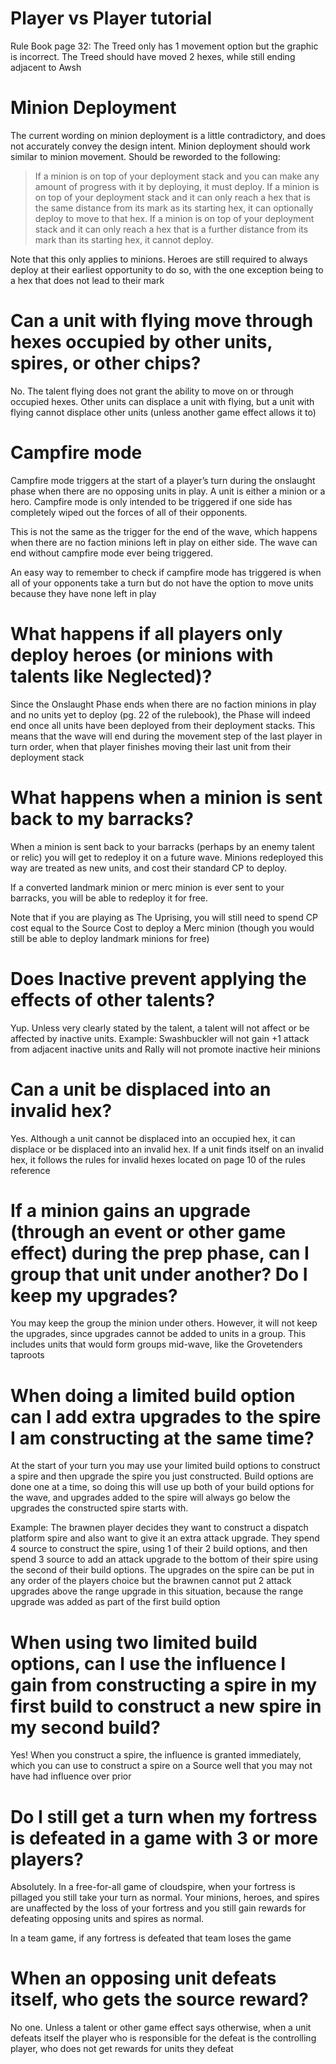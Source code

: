 # Player vs Player tutorial

Rule Book page 32: The Treed only has 1 movement option but the graphic is incorrect. The Treed should have
moved 2 hexes, while still ending adjacent to Awsh

# Minion Deployment

The current wording on minion deployment is a little contradictory, and does not accurately convey
the design intent. Minion deployment should work similar to minion movement. Should be reworded to
the following:

> If a minion is on top of your deployment stack and you can make any amount of progress with it by 
deploying, it must deploy. If a minion is on top of your deployment stack and it can only reach a 
hex that is the same distance from its mark as its starting hex, it can optionally deploy to move 
to that hex. If a minion is on top of your deployment stack and it can only reach a hex that is a 
further distance from its mark than its starting hex, it cannot deploy.

Note that this only applies to minions. Heroes are still required to always deploy at their earliest
opportunity to do so, with the one exception being to a hex that does not lead to their mark

# Can a unit with flying move through hexes occupied by other units, spires, or other chips?

No. The talent flying does not grant the ability to move on or through occupied hexes. Other units
can displace a unit with flying, but a unit with flying cannot displace other units (unless another
game effect allows it to)

# Campfire mode

Campfire mode triggers at the start of a player’s turn during the onslaught phase when there are no
opposing units in play. A unit is either a minion or a hero. Campfire mode is only intended to be
triggered if one side has completely wiped out the forces of all of their opponents.

This is not the same as the trigger for the end of the wave, which happens when there are no faction
minions left in play on either side. The wave can end without campfire mode ever being triggered.

An easy way to remember to check if campfire mode has triggered is when all of your opponents take a
turn but do not have the option to move units because they have none left in play

# What happens if all players only deploy heroes (or minions with talents like Neglected)?

Since the Onslaught Phase ends when there are no faction minions in play and no units yet to
deploy (pg. 22 of the rulebook), the Phase will indeed end once all units have been deployed from
their deployment stacks. This means that the wave will end during the movement step of the last
player in turn order, when that player finishes moving their last unit from their deployment stack

# What happens when a minion is sent back to my barracks?

When a minion is sent back to your barracks (perhaps by an enemy talent or relic) you will get to
redeploy it on a future wave. Minions redeployed this way are treated as new units, and cost their
standard CP to deploy.

If a converted landmark minion or merc minion is ever sent to your barracks, you will be able to
redeploy it for free.

Note that if you are playing as The Uprising, you will still need to spend CP cost equal to the
Source Cost to deploy a Merc minion (though you would still be able to deploy landmark minions for
free)

# Does Inactive prevent applying the effects of other talents?

Yup. Unless very clearly stated by the talent, a talent will not affect or be affected by inactive
units. Example: Swashbuckler will not gain +1 attack from adjacent inactive units and Rally will not
promote inactive heir minions

# Can a unit be displaced into an invalid hex?

Yes. Although a unit cannot be displaced into an occupied hex, it can displace or be displaced into
an invalid hex. If a unit finds itself on an invalid hex, it follows the rules for invalid hexes
located on page 10 of the rules reference

# If a minion gains an upgrade (through an event or other game effect) during the prep phase, can I group that unit under another? Do I keep my upgrades?

You may keep the group the minion under others. However, it will not keep the upgrades, since
upgrades cannot be added to units in a group. This includes units that would form groups mid-wave,
like the Grovetenders taproots

# When doing a limited build option can I add extra upgrades to the spire I am constructing at the same time?

At the start of your turn you may use your limited build options to construct a spire and then
upgrade the spire you just constructed. Build options are done one at a time, so doing this will use
up both of your build options for the wave, and upgrades added to the spire will always go below the
upgrades the constructed spire starts with.

Example: The brawnen player decides they want to construct a dispatch platform spire and also want
to give it an extra attack upgrade. They spend 4 source to construct the spire, using 1 of their 2
build options, and then spend 3 source to add an attack upgrade to the bottom of their spire using
the second of their build options. The upgrades on the spire can be put in any order of the players
choice but the brawnen cannot put 2 attack upgrades above the range upgrade in this situation,
because the range upgrade was added as part of the first build option

# When using two limited build options, can I use the influence I gain from constructing a spire in my first build to construct a new spire in my second build?

Yes! When you construct a spire, the influence is granted immediately, which you can use to
construct a spire on a Source well that you may not have had influence over prior

# Do I still get a turn when my fortress is defeated in a game with 3 or more players?

Absolutely. In a free-for-all game of cloudspire, when your fortress is pillaged you still take your
turn as normal. Your minions, heroes, and spires are unaffected by the loss of your fortress and you
still gain rewards for defeating opposing units and spires as normal.

In a team game, if any fortress is defeated that team loses the game

# When an opposing unit defeats itself, who gets the source reward?

No one. Unless a talent or other game effect says otherwise, when a unit defeats itself the player
who is responsible for the defeat is the controlling player, who does not get rewards for units they
defeat
